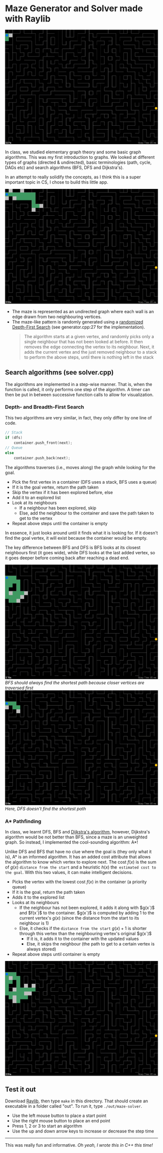 # Maze Generator and Solver made with Raylib

![A* Pathfinding](img/A*%202.gif)

In class, we studied elementary graph theory and some basic graph algorithms. This was my first introduction to graphs. We looked at different types of graphs (directed & undirected), basic terminologies (path, cycle, DAGs etc) and search algorithms (BFS, DFS and Dijkstra's).

In an attempt to really solidify the concepts, as I think this is a super important topic in CS, I chose to build this little app.

![Depth First Search](img/DFS%202.gif)

- The maze is represented as an undirected graph where each wall is an edge drawn from two neighbouring vertices.
- The maze-like pattern is randomly generated using a [randomized Depth-First Search](https://www.wikiwand.com/en/Maze_generation_algorithm#Randomized_depth-first_search) (see generator.cpp:27 for the implementation).
	> The algorithm starts at a given vertex, and randomly picks only a single neighbour that has not been looked at before. It then removes the edge connecting the vertex to its neighbour. Next, it adds the current vertex and the just removed neighbour to a stack to perform the above steps, until there is nothing left in the stack

## Search algorithms (see solver.cpp)
The algorithms are implemented in a step-wise manner. That is, when the function is called, it only performs one step of the algorithm. A timer can then be put in between successive function calls to allow for visualization.

### Depth- and Breadth-First Search
This two algorithms are very similar, in fact, they only differ by one line of code.
```c++
// Stack
if (dfs)
    container.push_front(next);
// Queue
else
    container.push_back(next);
```
The algorithms traverses (i.e., moves along) the graph while looking for the goal.
- Pick the first vertex in a container (DFS uses a stack, BFS uses a queue)
- If it is the goal vertex, return the path taken
- Skip the vertex if it has been explored before, else
- Add it to an explored list
- Look at its neighbours
	- If a neighbour has been explored, skip
	- Else, add the neighbour to the container and save the path taken to get to the vertex
- Repeat above steps until the container is empty

In essence, it just looks around until it finds what it is looking for. If it doesn't find the goal vertex, it will exist because the container would be empty.

The key difference between BFS and DFS is BFS looks at its closest neighbours first (it goes wide), while DFS looks at the last added vertex, so it goes deeper before coming back after reaching a dead end.

![BFS](img/BFS.gif)*BFS should always find the shortest path because closer vertices are traversed first* 
![DFS](img/DFS.gif)*Here, DFS doesn't find the shortest path*

### A* Pathfinding
In class, we learnt DFS, BFS and [Dijkstra's algorithm](https://www.wikiwand.com/en/Dijkstra's_algorithm), however, Dijkstra's algorithm would be not better than BFS, since a maze is an unweighted graph. So instead, I implemented the cool-sounding algorithm: A*!

Unlike DFS and BFS that have no clue where the goal is (they only what it is), A* is an informed algorithm. It has an added cost attribute that allows the algorithm to know which vertex to explore next. The cost $f(x)$ is the sum of $g(x)$ `distance from the start` and a heuristic $h(x)$ the` estimated cost to the goal`. With this two values, it can make intelligent decisions.
- Picks the vertex with the lowest cost $f(x)$ in the container (a priority queue)
- If it is the goal, return the path taken
- Adds it to the explored list
- Looks at its neighbours
	- If the neighbour has not been explored, it adds it along with $g(x`)$ and $f(x`)$ to the container.  $g(x`)$ is computed by adding 1 to the current vertex's $g(x)$ (since the distance from the start to its neighbour is 1)
	- Else, it checks if the `distance from the start` $g(x) + 1$ is shorter through this vertex than the neighbouring vertex's original $g(x`)$
		- If it is, it adds it to the container with the updated values
		- Else, it skips the neighbour 
	(the path to get to a certain vertex is always stored)
- Repeat above steps until container is empty

![A*](img/A*.gif)

## Test it out
Download [Raylib](https://www.raylib.com/), then type `make` in this directory. That should create an executable in a folder called "out". To run it, type `./out/maze-solver`.
- Use the left mouse button to place a start point
- Use the right mouse button to place an end point
- Press 1, 2 or 3 to start an algorithm
- Use the up and down arrow keys to increase or decrease the step time

---
This was really fun and informative. *Oh yeah, I wrote this in C++ this time!*
